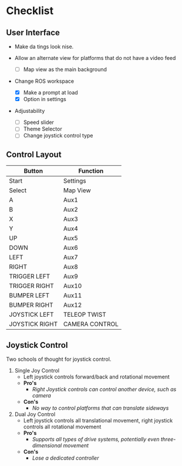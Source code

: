 

# Checklist

## User Interface

- Make da tings look nise.  

- Allow an alternate view for platforms that do not have a video feed
	- [ ] Map view as the main background

- Change ROS workspace 
	- [X] Make a prompt at load
	- [X] Option in settings

- Adjustability
	- [ ] Speed slider
	- [ ] Theme Selector
	- [ ] Change joystick control type

## Control Layout

|Button| Function |
|--|--|
| Start | Settings |
| Select | Map View |
| A | Aux1 |
| B | Aux2 |
| X | Aux3 |
| Y | Aux4 |
| UP | Aux5 |
| DOWN | Aux6 |
| LEFT | Aux7 |
| RIGHT | Aux8 |
| TRIGGER LEFT | Aux9 |
| TRIGGER RIGHT | Aux10 |
| BUMPER LEFT | Aux11 |
| BUMPER RIGHT | Aux12 |
| JOYSTICK LEFT | TELEOP TWIST |
| JOYSTICK RIGHT | CAMERA CONTROL | 

## Joystick Control

Two schools of thought for joystick control.  

 1. Single Joy Control
	- Left joystick controls forward/back and rotational movement 
	- **Pro's**
		- *Right Joystick controls can control another device, such as camera*
	- **Con's**
		- *No way to control platforms that can translate sideways*
 2. Dual Joy Control
	 - Left joystick controls all translational movement, right joystick controls all rotational movement 
	- **Pro's**
		- *Supports all types of drive systems, potentially even three-dimensional movement*
	- **Con's**
		- *Lose a dedicated controller*
